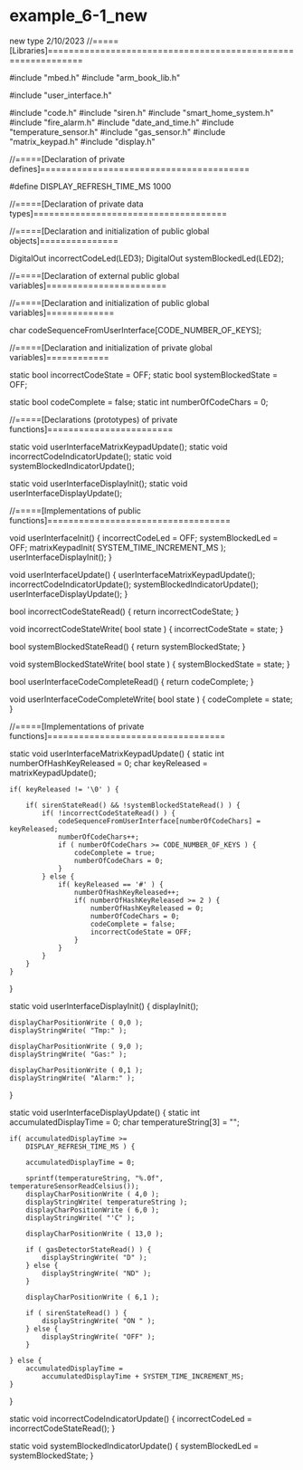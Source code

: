 # example_6-1_new
new type
2/10/2023
//=====[Libraries]=============================================================

#include "mbed.h"
#include "arm_book_lib.h"

#include "user_interface.h"

#include "code.h"
#include "siren.h"
#include "smart_home_system.h"
#include "fire_alarm.h"
#include "date_and_time.h"
#include "temperature_sensor.h"
#include "gas_sensor.h"
#include "matrix_keypad.h"
#include "display.h"

//=====[Declaration of private defines]========================================

#define DISPLAY_REFRESH_TIME_MS 1000

//=====[Declaration of private data types]=====================================

//=====[Declaration and initialization of public global objects]===============

DigitalOut incorrectCodeLed(LED3);
DigitalOut systemBlockedLed(LED2);

//=====[Declaration of external public global variables]=======================

//=====[Declaration and initialization of public global variables]=============

char codeSequenceFromUserInterface[CODE_NUMBER_OF_KEYS];

//=====[Declaration and initialization of private global variables]============

static bool incorrectCodeState = OFF;
static bool systemBlockedState = OFF;

static bool codeComplete = false;
static int numberOfCodeChars = 0;

//=====[Declarations (prototypes) of private functions]========================

static void userInterfaceMatrixKeypadUpdate();
static void incorrectCodeIndicatorUpdate();
static void systemBlockedIndicatorUpdate();

static void userInterfaceDisplayInit();
static void userInterfaceDisplayUpdate();

//=====[Implementations of public functions]===================================

void userInterfaceInit()
{
    incorrectCodeLed = OFF;
    systemBlockedLed = OFF;
    matrixKeypadInit( SYSTEM_TIME_INCREMENT_MS );
    userInterfaceDisplayInit();
}

void userInterfaceUpdate()
{
    userInterfaceMatrixKeypadUpdate();
    incorrectCodeIndicatorUpdate();
    systemBlockedIndicatorUpdate();
    userInterfaceDisplayUpdate();
}

bool incorrectCodeStateRead()
{
    return incorrectCodeState;
}

void incorrectCodeStateWrite( bool state )
{
    incorrectCodeState = state;
}

bool systemBlockedStateRead()
{
    return systemBlockedState;
}

void systemBlockedStateWrite( bool state )
{
    systemBlockedState = state;
}

bool userInterfaceCodeCompleteRead()
{
    return codeComplete;
}

void userInterfaceCodeCompleteWrite( bool state )
{
    codeComplete = state;
}

//=====[Implementations of private functions]==================================

static void userInterfaceMatrixKeypadUpdate()
{
    static int numberOfHashKeyReleased = 0;
    char keyReleased = matrixKeypadUpdate();

    if( keyReleased != '\0' ) {

        if( sirenStateRead() && !systemBlockedStateRead() ) {
            if( !incorrectCodeStateRead() ) {
                codeSequenceFromUserInterface[numberOfCodeChars] = keyReleased;
                numberOfCodeChars++;
                if ( numberOfCodeChars >= CODE_NUMBER_OF_KEYS ) {
                    codeComplete = true;
                    numberOfCodeChars = 0;
                }
            } else {
                if( keyReleased == '#' ) {
                    numberOfHashKeyReleased++;
                    if( numberOfHashKeyReleased >= 2 ) {
                        numberOfHashKeyReleased = 0;
                        numberOfCodeChars = 0;
                        codeComplete = false;
                        incorrectCodeState = OFF;
                    }
                }
            }
        }
    }
}

static void userInterfaceDisplayInit()
{
    displayInit();
     
    displayCharPositionWrite ( 0,0 );
    displayStringWrite( "Tmp:" );

    displayCharPositionWrite ( 9,0 );
    displayStringWrite( "Gas:" );
    
    displayCharPositionWrite ( 0,1 );
    displayStringWrite( "Alarm:" );
}

static void userInterfaceDisplayUpdate()
{
    static int accumulatedDisplayTime = 0;
    char temperatureString[3] = "";
    
    if( accumulatedDisplayTime >=
        DISPLAY_REFRESH_TIME_MS ) {

        accumulatedDisplayTime = 0;

        sprintf(temperatureString, "%.0f", temperatureSensorReadCelsius());
        displayCharPositionWrite ( 4,0 );
        displayStringWrite( temperatureString );
        displayCharPositionWrite ( 6,0 );
        displayStringWrite( "'C" );

        displayCharPositionWrite ( 13,0 );

        if ( gasDetectorStateRead() ) {
            displayStringWrite( "D" );
        } else {
            displayStringWrite( "ND" );
        }

        displayCharPositionWrite ( 6,1 );
        
        if ( sirenStateRead() ) {
            displayStringWrite( "ON " );
        } else {
            displayStringWrite( "OFF" );
        }

    } else {
        accumulatedDisplayTime =
            accumulatedDisplayTime + SYSTEM_TIME_INCREMENT_MS;        
    } 
}

static void incorrectCodeIndicatorUpdate()
{
    incorrectCodeLed = incorrectCodeStateRead();
}

static void systemBlockedIndicatorUpdate()
{
    systemBlockedLed = systemBlockedState;
}

